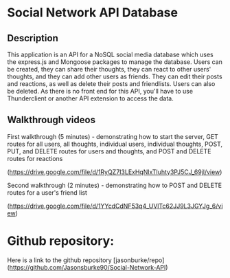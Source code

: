 # Social Network API Database

## Description

This application is an API for a NoSQL social media database which uses the express.js and Mongoose packages to manage the database. Users can be created, they can share their thoughts, they can react to other users' thoughts, and they can add other users as friends. They can edit their posts and reactions, as well as delete their posts and friendlists. Users can also be deleted. As there is no front end for this API, you'll have to use Thunderclient or another API extension to access the data.

## Walkthrough videos

First walkthrough (5 minutes) - demonstrating how to start the server, GET routes for all users, all thoughts, individual users, individual thoughts, POST, PUT, and DELETE routes for users and thoughts, and POST and DELETE routes for reactions

(https://drive.google.com/file/d/1RyQZ7I3LExHqNlxTIuhty3PJ5CJ_69jl/view)

Second walkthrough (2 minutes) - demonstrating how to POST and DELETE routes for a user's friend list

(https://drive.google.com/file/d/1YYcdCdNF53q4_UVlTc62JJ9L3JGYJg_6/view)

# Github repository:

Here is a link to the github repository [jasonburke/repo] (https://github.com/Jasonsburke90/Social-Network-API)
